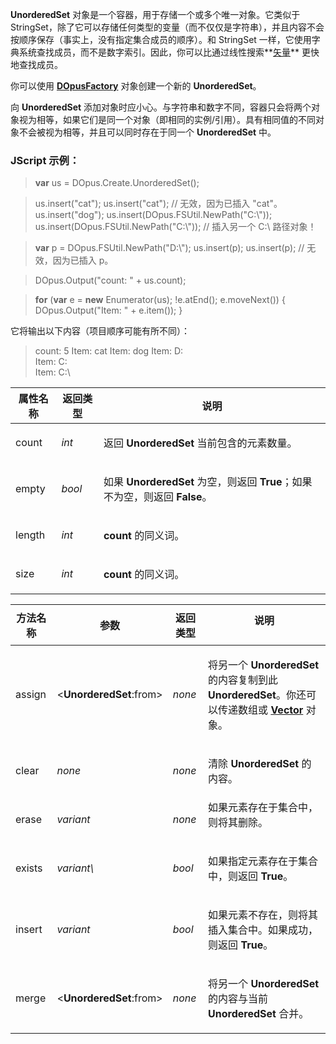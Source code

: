 **UnorderedSet** 对象是一个容器，用于存储一个或多个唯一对象。它类似于 StringSet，除了它可以存储任何类型的变量（而不仅仅是字符串），并且内容不会按顺序保存（事实上，没有指定集合成员的顺序）。和 StringSet 一样，它使用字典系统查找成员，而不是数字索引。因此，你可以比通过线性搜索**[矢量](vector.zh.md)** 更快地查找成员。

你可以使用 **[DOpusFactory](dopusfactory.zh.md)** 对象创建一个新的 **UnorderedSet**。

向 **UnorderedSet** 添加对象时应小心。与字符串和数字不同，容器只会将两个对象视为相等，如果它们是同一个对象（即相同的实例/引用）。具有相同值的不同对象不会被视为相等，并且可以同时存在于同一个 **UnorderedSet** 中。

### JScript 示例：

> **var** us = DOpus.Create.UnorderedSet();

> us.insert("cat");
> us.insert("cat"); // 无效，因为已插入 "cat"。
> us.insert("dog");
> us.insert(DOpus.FSUtil.NewPath("C:\\"));
> us.insert(DOpus.FSUtil.NewPath("C:\\")); // 插入另一个 C:\ 路径对象！

> **var** p = DOpus.FSUtil.NewPath("D:\\");
> us.insert(p);
> us.insert(p); // 无效，因为已插入 p。

> DOpus.Output("count: " + us.count);

> **for** (**var** e = **new** Enumerator(us); !e.atEnd(); e.moveNext())
> {
> DOpus.Output("Item: " + e.item());
> }

它将输出以下内容（项目顺序可能有所不同）：

> count: 5
> Item: cat
> Item: dog
> Item: D:\
> Item: C:\
> Item: C:\

<table>
<thead><tr><th>
属性名称</th><th>
返回类型</th><th>
说明
</th></tr></thead><tbody><tr><td>
count</td><td>

*int*</td><td>

返回 **UnorderedSet** 当前包含的元素数量。
</td></tr><tr><td>
empty</td><td>

*bool*</td><td>

如果 **UnorderedSet** 为空，则返回 **True**；如果不为空，则返回 **False**。
</td></tr><tr><td>
length</td><td>

*int*</td><td>

**count** 的同义词。
</td></tr><tr><td>
size</td><td>

*int*</td><td>

**count** 的同义词。
</td></tr></tbody>
</table>

<table>
<thead><tr><th>
方法名称</th><th>

**参数**</th><th>
返回类型</th><th>
说明
</th></tr></thead><tbody><tr><td>
assign</td><td>

\<**UnorderedSet**:from\></td><td>

*none*</td><td>

将另一个 **UnorderedSet** 的内容复制到此 **UnorderedSet**。你还可以传递数组或 **[Vector](vector.zh.md)** 对象。
</td></tr><tr><td>
clear</td><td>

*none*</td><td>

*none*</td><td>

清除 **UnorderedSet** 的内容。
</td></tr><tr><td>
erase</td><td>

*variant*</td><td>

*none*</td><td>
如果元素存在于集合中，则将其删除。
</td></tr><tr><td>
exists</td><td>

*variant\\*</td><td>

*bool*</td><td>

如果指定元素存在于集合中，则返回 **True**。
</td></tr><tr><td>
insert</td><td>

*variant*</td><td>

*bool*</td><td>

如果元素不存在，则将其插入集合中。如果成功，则返回 **True**。
</td></tr><tr><td>
merge</td><td>

\<**UnorderedSet**:from\></td><td>

*none*</td><td>

将另一个 **UnorderedSet** 的内容与当前 **UnorderedSet** 合并。
</td></tr></tbody>
</table>